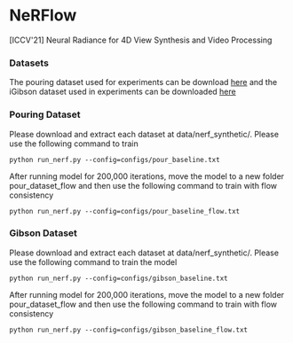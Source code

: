 # NeRFlow
[ICCV'21] Neural Radiance for 4D View Synthesis and Video Processing

### Datasets

The pouring dataset used for experiments can be download [here]("https://www.dropbox.com/s/bnnjixu1ihyxwn3/pouring_dataset.tar.gz?dl=0") and the iGibson dataset used in 
experiments can be downloaded [here]("https://www.dropbox.com/s/bnnjixu1ihyxwn3/pouring_dataset.tar.gz?dl=0")

### Pouring Dataset

Please download and extract each dataset at data/nerf\_synthetic/. Please use the following command to train 

```
python run_nerf.py --config=configs/pour_baseline.txt
```

After running model for 200,000 iterations, move the model to a new folder pour\_dataset\_flow and then use the following command
to train with flow consistency

```
python run_nerf.py --config=configs/pour_baseline_flow.txt
```


### Gibson Dataset

Please download and extract each dataset at data/nerf\_synthetic/. Please use the following command to train the model 

```
python run_nerf.py --config=configs/gibson_baseline.txt
```

After running model for 200,000 iterations, move the model to a new folder pour\_dataset\_flow and then use the following command
to train with flow consistency

```
python run_nerf.py --config=configs/gibson_baseline_flow.txt
```
